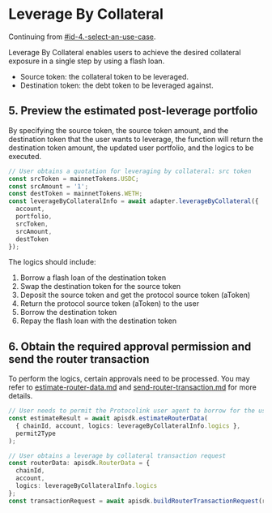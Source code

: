 # Leverage By Collateral

Continuing from [#id-4.-select-an-use-case](./#id-4.-select-an-use-case "mention").

Leverage By Collateral enables users to achieve the desired collateral exposure in a single step by using a flash loan.

* Source token: the collateral token to be leveraged.
* Destination token: the debt token to be leveraged against.

## 5. Preview the estimated post-leverage portfolio

By specifying the source token, the source token amount, and the destination token that the user wants to leverage, the function will return the destination token amount, the updated user portfolio, and the logics to be executed.

```typescript
// User obtains a quotation for leveraging by collateral: src token
const srcToken = mainnetTokens.USDC;
const srcAmount = '1';
const destToken = mainnetTokens.WETH;
const leverageByCollateralInfo = await adapter.leverageByCollateral({
  account,
  portfolio,
  srcToken,
  srcAmount,
  destToken
});
```

The logics should include:

1. Borrow a flash loan of the destination token
2. Swap the destination token for the source token
3. Deposit the source token and get the protocol source token (aToken)
4. Return the protocol source token (aToken) to the user
5. Borrow the destination token
6. Repay the flash loan with the destination token

## 6. Obtain the required approval permission and send the router transaction

To perform the logics, certain approvals need to be processed. You may refer to [estimate-router-data.md](../../protocolink-sdk/estimate-router-data.md "mention") and [send-router-transaction.md](../../protocolink-sdk/send-router-transaction.md "mention") for more details.

```typescript
// User needs to permit the Protocolink user agent to borrow for the user
const estimateResult = await apisdk.estimateRouterData(
  { chainId, account, logics: leverageByCollateralInfo.logics },
  permit2Type
);

// User obtains a leverage by collateral transaction request
const routerData: apisdk.RouterData = {
  chainId,
  account,
  logics: leverageByCollateralInfo.logics
};
const transactionRequest = await apisdk.buildRouterTransactionRequest(routerData);
```
